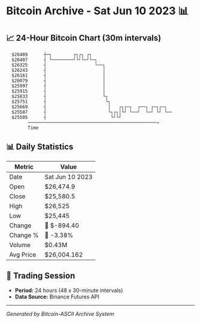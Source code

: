 # Bitcoin Archive - Sat Jun 10 2023 📊

## 📈 24-Hour Bitcoin Chart (30m intervals)

```
  $26489      ┼─┐        ┌┐┌┐ ┌┐                               
  $26407      ┤ └────────┘└┘└─┘└─┐                             
  $26325      ┤                  └──┐                          
  $26243      ┤                     │                          
  $26161      ┤                     │                          
  $26079      ┤                     │                          
  $25997      ┤                     │                          
  $25915      ┤                     │                          
  $25833      ┤                     └┐                         
  $25751      ┤                      └┐                        
  $25669      ┤                       │   ┌┐┌─┐  ┌──┐ ┌─┐┌─┐   
  $25587      ┤                       └┐┌┐│└┘ └──┘  └─┘ └┘ └── 
  $25505      ┤                        └┘└┘                    
        ────────────────────────────────────────────────→
        Time
```

## 📊 Daily Statistics

| Metric | Value |
|--------|-------|
| Date | Sat Jun 10 2023 |
| Open | $26,474.9 |
| Close | $25,580.5 |
| High | $26,525 |
| Low | $25,445 |
| Change | 🔴 $-894.40 |
| Change % | 🔴 -3.38% |
| Volume | $0.43M |
| Avg Price | $26,004.162 |

## 📅 Trading Session

- **Period:** 24 hours (48 x 30-minute intervals)
- **Data Source:** Binance Futures API

---
*Generated by Bitcoin-ASCII Archive System*
